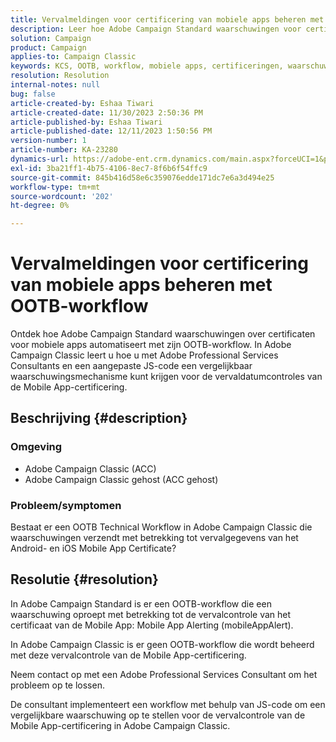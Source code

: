 ```yaml
---
title: Vervalmeldingen voor certificering van mobiele apps beheren met OOTB-workflow
description: Leer hoe Adobe Campaign Standard waarschuwingen voor certificaten voor mobiele apps automatiseert.
solution: Campaign
product: Campaign
applies-to: Campaign Classic
keywords: KCS, OOTB, workflow, mobiele apps, certificeringen, waarschuwingen voor mobiele apps, probleemoplossing, verlopen, verlopen, meldingen
resolution: Resolution
internal-notes: null
bug: false
article-created-by: Eshaa Tiwari
article-created-date: 11/30/2023 2:50:36 PM
article-published-by: Eshaa Tiwari
article-published-date: 12/11/2023 1:50:56 PM
version-number: 1
article-number: KA-23280
dynamics-url: https://adobe-ent.crm.dynamics.com/main.aspx?forceUCI=1&pagetype=entityrecord&etn=knowledgearticle&id=0eb138cc-8f8f-ee11-8179-6045bd006b3d
exl-id: 3ba21ff1-4b75-4106-8ec7-8f6b6f54ffc9
source-git-commit: 845b416d58e6c359076edde171dc7e6a3d494e25
workflow-type: tm+mt
source-wordcount: '202'
ht-degree: 0%

---
```


# Vervalmeldingen voor certificering van mobiele apps beheren met OOTB-workflow


Ontdek hoe Adobe Campaign Standard waarschuwingen over certificaten voor mobiele apps automatiseert met zijn OOTB-workflow. In Adobe Campaign Classic leert u hoe u met Adobe Professional Services Consultants en een aangepaste JS-code een vergelijkbaar waarschuwingsmechanisme kunt krijgen voor de vervaldatumcontroles van de Mobile App-certificering.

## Beschrijving {#description}


### Omgeving

- Adobe Campaign Classic (ACC)
- Adobe Campaign Classic gehost (ACC gehost)


### Probleem/symptomen

Bestaat er een OOTB Technical Workflow in Adobe Campaign Classic die waarschuwingen verzendt met betrekking tot vervalgegevens van het Android- en iOS Mobile App Certificate?




## Resolutie {#resolution}


In Adobe Campaign Standard is er een OOTB-workflow die een waarschuwing oproept met betrekking tot de vervalcontrole van het certificaat van de Mobile App: Mobile App Alerting (mobileAppAlert).

In Adobe Campaign Classic is er geen OOTB-workflow die wordt beheerd met deze vervalcontrole van de Mobile App-certificering.

Neem contact op met een Adobe Professional Services Consultant om het probleem op te lossen.

De consultant implementeert een workflow met behulp van JS-code om een vergelijkbare waarschuwing op te stellen voor de vervalcontrole van de Mobile App-certificering in Adobe Campaign Classic.
